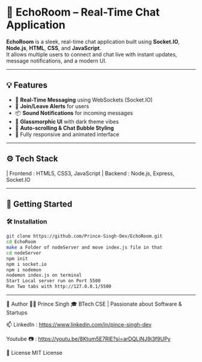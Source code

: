 # 🚀 EchoRoom – Real-Time Chat Application

**EchoRoom** is a sleek, real-time chat application built using **Socket.IO**, **Node.js**, **HTML**, **CSS**, and **JavaScript**.  
It allows multiple users to connect and chat live with instant updates, message notifications, and a modern UI.

---

## 💡 Features

- 🧠 **Real-Time Messaging** using WebSockets (Socket.IO)
- 🔔 **Join/Leave Alerts** for users
- 📦 **Sound Notifications** for incoming messages
- 🎨 **Glassmorphic UI** with dark theme vibes
- 💬 **Auto-scrolling & Chat Bubble Styling**
- 🧊 Fully responsive and animated interface

---

## ⚙️ Tech Stack

| Frontend : HTML5, CSS3, JavaScript
| Backend : Node.js, Express, Socket.IO

---

## 🚀 Getting Started

### 🛠️ Installation

```bash
git clone https://github.com/Prince-Singh-Dev/EchoRoom.git
cd EchoRoom
make a Folder of nodeServer and move index.js file in that 
cd nodeServer
npm init
npm i socket.io
npm i nodemon
nodemon index.js on terminal
Start Local server run on Port 5500
Run Two tabs with http://127.0.0.1/5500
```
---

🙌 Author
👨‍💻 Prince Singh
🎓 BTech CSE | Passionate about Software & Startups

📫 LinkedIn : https://www.linkedin.com/in/pince-singh-dev

Youtube 📷 : 
https://youtu.be/8Ktum5E7RlE?si=arDQLjNJ9i3f9UPy

📜 License
MIT License



